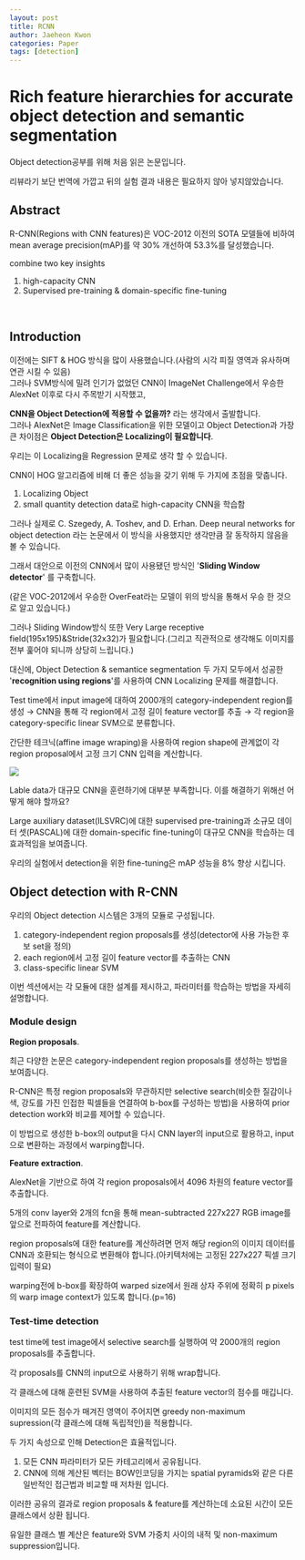 ```yaml
---
layout: post
title: RCNN
author: Jaeheon Kwon
categories: Paper
tags: [detection]
---
```


#  Rich feature hierarchies for accurate object detection and semantic segmentation 

Object detection공부를 위해 처음 읽은 논문입니다.<br>

리뷰라기 보단 번역에 가깝고 뒤의 실험 결과 내용은 필요하지 않아 넣지않았습니다.<br>

## Abstract

R-CNN(Regions with CNN features)은 VOC-2012 이전의 SOTA 모델들에 비하여 mean average precision(mAP)를 약 30% 개선하여 53.3%를 달성했습니다.<br>

combine two key insights

1. high-capacity CNN
2. Supervised pre-training & domain-specific fine-tuning

<br>

## Introduction

이전에는 SIFT & HOG 방식을 많이 사용했습니다.(사람의 시각 피질 영역과 유사하며 연관 시킬 수 있음)<br>
그러나 SVM방식에 밀려 인기가 없었던 CNN이 ImageNet Challenge에서 우승한 AlexNet 이후로 다시 주목받기 시작했고,<br>

**CNN을 Object Detection에 적용할 수 없을까?** 라는 생각에서 출발합니다.<br>
그러나 AlexNet은 Image Classification을 위한 모델이고 Object Detection과 가장 큰 차이점은 **Object Detection은 Localizing이 필요합니다**.<br>

우리는 이 Localizing을 Regression 문제로 생각 할 수 있습니다.<br>

CNN이 HOG 알고리즘에 비해 더 좋은 성능을 갖기 위해 두 가지에 초점을 맞춥니다.<br>

1. Localizing Object
2. small quantity detection data로 high-capacity CNN을 학습함

그러나 실제로  C. Szegedy, A. Toshev, and D. Erhan. Deep neural networks for object detection 라는 논문에서 이 방식을 사용했지만 생각만큼 잘 동작하지 않음을 볼 수 있습니다.<br>

그래서 대안으로 이전의 CNN에서 많이 사용됐던 방식인 '**Sliding Window detector**' 를 구축합니다.<br>

(같은 VOC-2012에서 우승한 OverFeat라는 모델이 위의 방식을 통해서 우승 한 것으로 알고 있습니다.)<br>

그러나 Sliding Window방식 또한 Very Large receptive field(195x195)&Stride(32x32)가 필요합니다.(그리고 직관적으로 생각해도 이미지를 전부 훑어야 되니까 상당히 느립니다.)<br>

대신에, Object Detection & semantice segmentation 두 가지 모두에서 성공한 '**recognition using regions**'를 사용하여 CNN Localizing 문제를 해결합니다.<br>

Test time에서 input image에 대하여 2000개의 category-independent region를 생성 → CNN을 통해 각 region에서 고정 길이 feature vector를 추출 → 각 region을 category-specific linear SVM으로 분류합니다.<br>

간단한 테크닉(affine image wraping)을 사용하여 region shape에 관계없이 각 region proposal에서 고정 크기 CNN 입력을 계산합니다.<br>

<img src = "https://py-tonic.github.io/images/rcnn/1.PNG">

Lable data가 대규모 CNN을 훈련하기에 대부분 부족합니다. 이를 해결하기 위해선 어떻게 해야 할까요?<br>

Large auxiliary dataset(ILSVRC)에 대한 supervised pre-training과 소규모 데이터 셋(PASCAL)에 대한 domain-specific fine-tuning이 대규모 CNN을 학습하는 데 효과적임을 보여줍니다.<br>

우리의 실험에서 detection을 위한 fine-tuning은 mAP 성능을 8% 향상 시킵니다.<br>

## Object detection with R-CNN

우리의 Object detection 시스템은 3개의 모듈로 구성됩니다.<br>

1. category-independent region proposals를 생성(detector에 사용 가능한 후보 set을 정의)
2. each region에서 고정 길이 feature vector를 추출하는 CNN
3. class-specific linear SVM

이번 섹션에서는 각 모듈에 대한 설계를 제시하고, 파라미터를 학습하는 방법을 자세히 설명합니다.<br>

### Module design

**Region proposals**.

최근 다양한 논문은 category-independent region proposals를 생성하는 방법을 보여줍니다.<br>

R-CNN은 특정 region proposals와 무관하지만 selective search(비슷한 질감이나 색, 강도를 가진 인접한 픽셀들을 연결하여 b-box를 구성하는 방법)을 사용하여 prior detection work와 비교를 제어할 수 있습니다.<br>

이 방법으로 생성한 b-box의 output을 다시 CNN layer의 input으로 활용하고, input으로 변환하는 과정에서 warping합니다.<br>

**Feature extraction**.

AlexNet을 기반으로 하여 각 region proposals에서 4096 차원의 feature vector를 추출합니다.<br>

5개의 conv layer와 2개의 fcn을 통해 mean-subtracted 227x227 RGB image를 앞으로 전파하여 feature를 계산합니다.<br>

region proposals에 대한 feature를 계산하려면 먼저 해당 region의 이미지 데이터를 CNN과 호환되는 형식으로 변환해야 합니다.(아키텍처에는 고정된 227x227 픽셀 크기 입력이 필요)<br>

warping전에 b-box를 확장하여 warped size에서 원래 상자 주위에 정확히 p pixels의 warp image context가 있도록 합니다.(p=16)<br>

### Test-time detection

test time에 test image에서 selective search를 실행하여 약 2000개의 region proposals를 추출합니다.<br>

각 proposals를 CNN의 input으로 사용하기 위해 wrap합니다.<br>

각 클래스에 대해 훈련된 SVM을 사용하여 추출된 feature vector의 점수를 매깁니다.<br>

이미지의 모든 점수가 매겨진 영역이 주어지면 greedy non-maximum supression(각 클래스에 대해 독립적인)을 적용합니다.<br>

두 가지 속성으로 인해 Detection은 효율적입니다.<br>

1. 모든 CNN 파라미터가 모든 카테고리에서 공유됩니다.<br>
2. CNN에 의해 계산된 벡터는 BOW인코딩을 가지는 spatial pyramids와 같은 다른 일반적인 접근법과 비교할 때 저차원 입니다.<br>

이러한 공유의 결과로 region proposals & feature를 계산하는데 소요된 시간이 모든 클래스에서 상환 됩니다.<br>

유일한 클래스 별 계산은 feature와 SVM 가중치 사이의 내적 및 non-maximum suppression입니다.<br>

